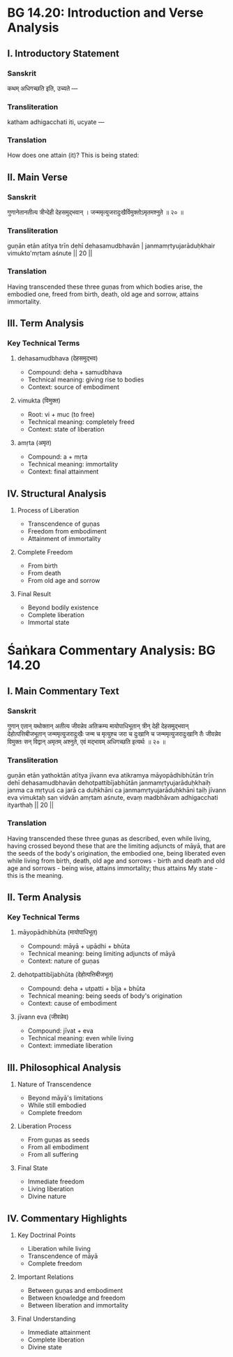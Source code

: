 # BG 14.20: Introduction and Verse Analysis

## I. Introductory Statement

### Sanskrit
कथम् अधिगच्छति इति, उच्यते —

### Transliteration
katham adhigacchati iti, ucyate —

### Translation
How does one attain (it)? This is being stated:

## II. Main Verse

### Sanskrit
गुणानेतानतीत्य त्रीन्देही देहसमुद्भवान् ।
जन्ममृत्युजरादुःखैर्विमुक्तोऽमृतमश्नुते ॥ २० ॥

### Transliteration
guṇān etān atītya trīn dehī dehasamudbhavān |
janmamṛtyujarāduḥkhair vimukto'mṛtam aśnute || 20 ||

### Translation
Having transcended these three guṇas from which bodies arise, the embodied one, freed from birth, death, old age and sorrow, attains immortality.

## III. Term Analysis

### Key Technical Terms
1. dehasamudbhava (देहसमुद्भव)
   - Compound: deha + samudbhava
   - Technical meaning: giving rise to bodies
   - Context: source of embodiment

2. vimukta (विमुक्त)
   - Root: vi + muc (to free)
   - Technical meaning: completely freed
   - Context: state of liberation

3. amṛta (अमृत)
   - Compound: a + mṛta
   - Technical meaning: immortality
   - Context: final attainment

## IV. Structural Analysis

1. Process of Liberation
   - Transcendence of guṇas
   - Freedom from embodiment
   - Attainment of immortality

2. Complete Freedom
   - From birth
   - From death
   - From old age and sorrow

3. Final Result
   - Beyond bodily existence
   - Complete liberation
   - Immortal state

# Śaṅkara Commentary Analysis: BG 14.20

## I. Main Commentary Text

### Sanskrit
गुणान् एतान् यथोक्तान् अतीत्य जीवन्नेव अतिक्रम्य मायोपाधिभूतान् त्रीन् देही देहसमुद्भवान् देहोत्पत्तिबीजभूतान् जन्ममृत्युजरादुःखैः जन्म च मृत्युश्च जरा च दुःखानि च जन्ममृत्युजरादुःखानि तैः जीवन्नेव विमुक्तः सन् विद्वान् अमृतम् अश्नुते, एवं मद्भावम् अधिगच्छति इत्यर्थः ॥ २० ॥

### Transliteration
guṇān etān yathoktān atītya jīvann eva atikramya māyopādhibhūtān trīn dehī dehasamudbhavān dehotpattibījabhūtān janmamṛtyujarāduḥkhaiḥ janma ca mṛtyuś ca jarā ca duḥkhāni ca janmamṛtyujarāduḥkhāni taiḥ jīvann eva vimuktaḥ san vidvān amṛtam aśnute, evaṃ madbhāvam adhigacchati ityarthaḥ || 20 ||

### Translation
Having transcended these three guṇas as described, even while living, having crossed beyond these that are the limiting adjuncts of māyā, that are the seeds of the body's origination, the embodied one, being liberated even while living from birth, death, old age and sorrows - birth and death and old age and sorrows - being wise, attains immortality; thus attains My state - this is the meaning.

## II. Term Analysis

### Key Technical Terms
1. māyopādhibhūta (मायोपाधिभूत)
   - Compound: māyā + upādhi + bhūta
   - Technical meaning: being limiting adjuncts of māyā
   - Context: nature of guṇas

2. dehotpattibījabhūta (देहोत्पत्तिबीजभूत)
   - Compound: deha + utpatti + bīja + bhūta
   - Technical meaning: being seeds of body's origination
   - Context: cause of embodiment

3. jīvann eva (जीवन्नेव)
   - Compound: jīvat + eva
   - Technical meaning: even while living
   - Context: immediate liberation

## III. Philosophical Analysis

1. Nature of Transcendence
   - Beyond māyā's limitations
   - While still embodied
   - Complete freedom

2. Liberation Process
   - From guṇas as seeds
   - From all embodiment
   - From all suffering

3. Final State
   - Immediate freedom
   - Living liberation
   - Divine nature

## IV. Commentary Highlights

1. Key Doctrinal Points
   - Liberation while living
   - Transcendence of māyā
   - Complete freedom

2. Important Relations
   - Between guṇas and embodiment
   - Between knowledge and freedom
   - Between liberation and immortality

3. Final Understanding
   - Immediate attainment
   - Complete liberation
   - Divine state
